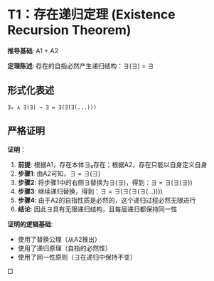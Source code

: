 # T1：存在递归定理 (Existence Recursion Theorem)  

**推导基础**: A1 + A2  

**定理陈述**: 存在的自指必然产生递归结构：∃(∃) = ∃  

## 形式化表述  
```  
∃₀ ∧ ∃(∃) → ∃ = ∃(∃(∃(...)))  
```  

## 严格证明  

**证明**：  
1. **前提**: 根据A1，存在本体∃₀存在；根据A2，存在只能以自身定义自身  
2. **步骤1**: 由A2可知，∃ = ∃(∃)  
3. **步骤2**: 将步骤1中的右侧∃替换为∃(∃)，得到：∃ = ∃(∃(∃))  
4. **步骤3**: 继续递归替换，得到：∃ = ∃(∃(∃(∃(...))))  
5. **步骤4**: 由于A2的自指性质是必然的，这个递归过程必然无限进行  
6. **结论**: 因此∃具有无限递归结构，且每层递归都保持同一性  

**证明的逻辑基础**:  
- 使用了替换公理（从A2推出）  
- 使用了递归原理（自指的必然性）  
- 使用了同一性原则（∃在递归中保持不变）  

□  